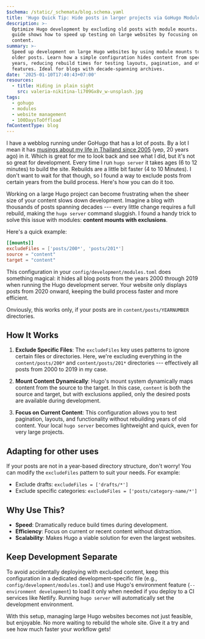 ```yaml
---
$schema: /static/_schemata/blog.schema.yaml
title: 'Hugo Quick Tip: Hide posts in larger projects via GoHugo Module Mounts'
description: >-
  Optimize Hugo development by excluding old posts with module mounts. This
  guide shows how to speed up testing on large websites by focusing on recent
  content.
summary: >-
  Speed up development on large Hugo websites by using module mounts to exclude
  older posts. Learn how a simple configuration hides content from specific
  years, reducing rebuild times for testing layouts, pagination, and other
  features. Ideal for blogs with decade-spanning archives.
date: '2025-01-10T17:40:43+07:00'
resources:
  - title: Hiding in plain sight
    src: valeria-nikitina-li709Gx8v_w-unsplash.jpg
tags:
  - gohugo
  - modules
  - website management
  - 100DaysToOffload
fmContentType: blog
---
```


I have a webblog running under GoHugo that has a lot of posts. By a lot I mean it has [musings about my life in Thailand since 2005](https://samui-samui.de/) (yep, 20 years ago) in it. Which is great for me to look back and see what I did, but it's not so great for development. Every time I run `hugo server` it takes ages (6 to 12 minutes) to build the site. Rebuilds are a little bit faster (4 to 10 Minutes). I don't want to wait for that though, so I found a way to exclude posts from certain years from the build process. Here's how you can do it too.

Working on a large Hugo project can become frustrating when the sheer size of your content slows down development. Imagine a blog with thousands of posts spanning decades --- every little change requires a full rebuild, making the `hugo server` command sluggish. I found a handy trick to solve this issue with modules: **content mounts with exclusions**.

Here's a quick example:

```toml
[[mounts]]
excludeFiles = ['posts/200*', 'posts/201*']
source = "content"
target = "content"
```

This configuration in your `config/development/modules.toml` does something magical: it hides all blog posts from the years 2000 through 2019 when running the Hugo development server. Your website only displays posts from 2020 onward, keeping the build process faster and more efficient.

Onviously, this works only, if your posts are in `content/posts/YEARNUMBER` directories.

## How It Works

1. **Exclude Specific Files**:
   The `excludeFiles` key uses patterns to ignore certain files or directories. Here, we're excluding everything in the `content/posts/200*` and `content/posts/201*` directories --- effectively all posts from 2000 to 2019 in my case.

2. **Mount Content Dynamically**:
   Hugo's mount system dynamically maps content from the source to the target. In this case, `content` is both the source and target, but with exclusions applied, only the desired posts are available during development.

3. **Focus on Current Content**:
   This configuration allows you to test pagination, layouts, and functionality without rebuilding years of old content. Your local `hugo server` becomes lightweight and quick, even for very large projects.

## Adapting for other uses

If your posts are not in a year-based directory structure, don't worry! You can modify the `excludeFiles` pattern to suit your needs. For example:

* Exclude drafts: `excludeFiles = ['drafts/*']`
* Exclude specific categories: `excludeFiles = ['posts/category-name/*']`

## Why Use This?

* **Speed**: Dramatically reduce build times during development.
* **Efficiency**: Focus on current or recent content without distraction.
* **Scalability**: Makes Hugo a viable solution for even the largest websites.

## Keep Development Separate

To avoid accidentally deploying with excluded content, keep this configuration in a dedicated development-specific file (e.g., `config/development/modules.toml`) and use Hugo's environment feature (`--environment development`) to load it only when needed if you deploy to a CI services like Netlify. Running `hugo server` will automatically set the development environment.

With this setup, managing large Hugo websites becomes not just feasible, but enjoyable. No more waiting to rebuild the whole site. Give it a try and see how much faster your workflow gets!
